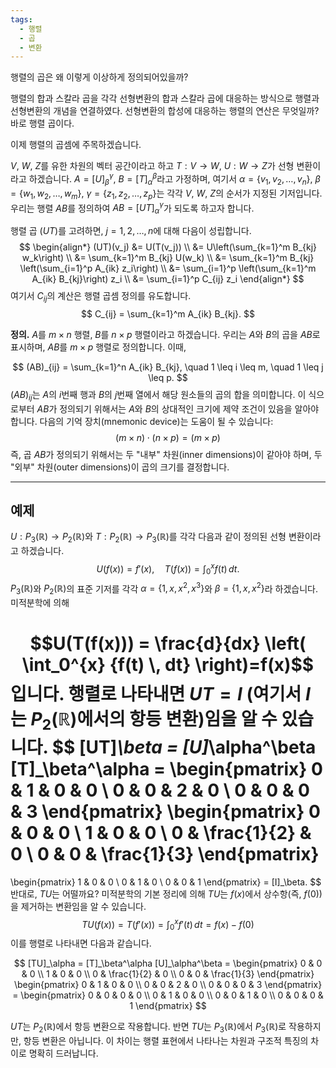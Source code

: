 ```yaml
---
tags:
  - 행렬
  - 곱
  - 변환
---
```

행렬의 곱은 왜 이렇게 이상하게 정의되어있을까? 

행렬의 합과 스칼라 곱을 각각 선형변환의 합과 스칼라 곱에 대응하는 방식으로 행렬과 선형변환의 개념을 연결하였다. 선형변환의 합성에 대응하는 행렬의 연산은 무엇일까? 바로 행렬 곱이다.

이제 행렬의 곱셈에 주목하겠습니다. 

$V$, $W$, $Z$를 유한 차원의 벡터 공간이라고 하고 $T: V \to W$, $U: W \to Z$가 선형 변환이라고 하겠습니다. $A = [U]_\beta^\gamma$, $B = [T]_\alpha^\beta$라고 가정하며, 여기서 $\alpha = \{v_1, v_2, \dots, v_n\}$, $\beta = \{w_1, w_2, \dots, w_m\}$, $\gamma = \{z_1, z_2, \dots, z_p\}$는 각각 $V$, $W$, $Z$의 순서가 지정된 기저입니다. 우리는 행렬 $AB$를 정의하여 $AB = [UT]_\alpha^\gamma$가 되도록 하고자 합니다.

행렬 곱 $(UT)$를 고려하면, $j = 1, 2, \dots, n$에 대해 다음이 성립합니다.
$$
\begin{align*}
(UT)(v_j) &= U(T(v_j)) \\
&= U\left(\sum_{k=1}^m B_{kj} w_k\right) \\
&= \sum_{k=1}^m B_{kj} U(w_k) \\
&= \sum_{k=1}^m B_{kj} \left(\sum_{i=1}^p A_{ik} z_i\right) \\
&= \sum_{i=1}^p \left(\sum_{k=1}^m A_{ik} B_{kj}\right) z_i \\
&= \sum_{i=1}^p C_{ij} z_i
\end{align*}
$$
여기서 $C_{ij}$의 계산은 행렬 곱셈 정의를 유도합니다.
$$
C_{ij} = \sum_{k=1}^m A_{ik} B_{kj}.
$$


**정의.** $A$를 $m \times n$ 행렬, $B$를 $n \times p$ 행렬이라고 하겠습니다. 우리는 $A$와 $B$의 곱을 $AB$로 표시하며, $AB$를 $m \times p$ 행렬로 정의합니다. 이때,

$$
(AB)_{ij} = \sum_{k=1}^n A_{ik} B_{kj}, \quad 1 \leq i \leq m, \quad 1 \leq j \leq p.
$$
$(AB)_{ij}$는 $A$의 $i$번째 행과 $B$의 $j$번째 열에서 해당 원소들의 곱의 합을 의미합니다. 이 식으로부터 $AB$가 정의되기 위해서는 $A$와 $B$의 상대적인 크기에 제약 조건이 있음을 알아야 합니다. 다음의 기억 장치(mnemonic device)는 도움이 될 수 있습니다: 
$$
(m \times n) \cdot (n \times p) = (m \times p)
$$
즉, 곱 $AB$가 정의되기 위해서는 두 "내부" 차원(inner dimensions)이 같아야 하며, 두 "외부" 차원(outer dimensions)이 곱의 크기를 결정합니다.

--- 
## 예제
$U: P_3(\mathbb{R}) \to P_2(\mathbb{R})$와 $T: P_2(\mathbb{R}) \to P_3(\mathbb{R})$를 각각 다음과 같이 정의된 선형 변환이라고 하겠습니다.
$$
U(f(x)) = f'(x), \quad T(f(x)) = \int_0^x f(t) \, dt.
$$
$P_3(\mathbb{R})$와 $P_2(\mathbb{R})$의 표준 기저를 각각 $\alpha=\{ 1, x, x^{2}, x^3\}$와 $\beta=\{ 1, x, x^{2}\}$라 하겠습니다.미적분학에 의해 

$$U(T(f(x))) = \frac{d}{dx} \left( \int_0^{x} {f(t) \, dt} \right)=f(x)$$
입니다. 행렬로 나타내면 $UT = I$ (여기서 $I$는 $P_2(\mathbb{R})$에서의 항등 변환)임을 알 수 있습니다.
$$
[UT]_\beta = [U]_\alpha^\beta [T]_\beta^\alpha = 
\begin{pmatrix}
0 & 1 & 0 & 0  \\
0 & 0 & 2 & 0 \\
0 & 0 & 0 & 3
\end{pmatrix}
\begin{pmatrix}
0 & 0 & 0 \\
1 & 0 & 0 \\
0 & \frac{1}{2} & 0 \\
0 & 0 & \frac{1}{3}
\end{pmatrix}
=
\begin{pmatrix}
1 & 0 & 0 \\
0 & 1 & 0 \\
0 & 0 & 1
\end{pmatrix}
= [I]_\beta.
$$
반대로, $TU$는 어떨까요? 미적분학의 기본 정리에 의해 $TU$는 $f(x)$에서 상수항(즉, $f(0)$)을 제거하는 변환임을 알 수 있습니다. 
$$
TU(f(x)) = T(f'(x)) = \int_0^{x} {f'(t) \, dt} = f(x) - f(0)
$$
이를 행렬로 나타내면 다음과 같습니다.

$$
[TU]_\alpha = [T]_\beta^\alpha [U]_\alpha^\beta =
\begin{pmatrix}
0 & 0 & 0 \\
1 & 0 & 0 \\
0 & \frac{1}{2} & 0 \\
0 & 0 & \frac{1}{3}
\end{pmatrix}
\begin{pmatrix}
0 & 1 & 0 & 0 \\
0 & 0 & 2 & 0 \\
0 & 0 & 0 & 3
\end{pmatrix} = 
\begin{pmatrix}
0 & 0 & 0 & 0 \\
0 & 1 & 0 & 0 \\
0 & 0 & 1 & 0 \\
0 & 0 & 0 & 1
\end{pmatrix}
$$

$UT$는 $P_2(\mathbb{R})$에서 항등 변환으로 작용합니다. 반면 $TU$는 $P_3(\mathbb{R})$에서 $P_3(\mathbb{R})$로 작용하지만, 항등 변환은 아닙니다. 이 차이는 행렬 표현에서 나타나는 차원과 구조적 특징의 차이로 명확히 드러납니다.